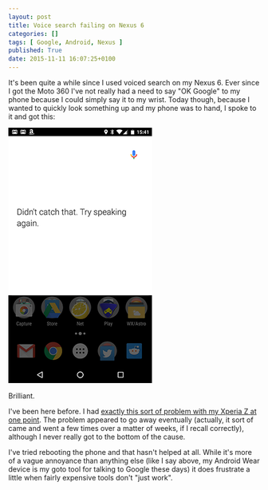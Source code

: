 ```yaml
---
layout: post
title: Voice search failing on Nexus 6
categories: []
tags: [ Google, Android, Nexus ]
published: True
date: 2015-11-11 16:07:25+0100
---
```


It's been quite a while since I used voiced search on my Nexus 6. Ever since
I got the Moto 360 I've not really had a need to say "OK Google" to my phone
because I could simply say it to my wrist. Today though, because I wanted to
quickly look something up and my phone was to hand, I spoke to it and got this:

![Voice search fail](/attachments/2015/11/11/Screenshot_20151111-154157.png)

Brilliant.

I've been here before. I had [exactly this sort of problem with my Xperia Z
at one point](https://plus.google.com/+DavePearson/posts/fP9kdADZPQ9).
The problem appeared to go away eventually (actually, it sort of came and
went a few times over a matter of weeks, if I recall correctly), although I
never really got to the bottom of the cause.

I've tried rebooting the phone and that hasn't helped at all. While it's more
of a vague annoyance than anything else (like I say above, my Android Wear
device is my goto tool for talking to Google these days) it does frustrate a
little when fairly expensive tools don't "just work".
